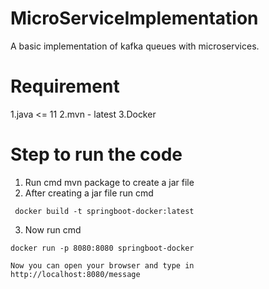 # MicroServiceImplementation

A basic implementation of kafka queues with microservices.

# Requirement

1.java <= 11
2.mvn - latest
3.Docker

# Step to run the code

1. Run cmd mvn package to create a jar file
2. After creating a jar file run cmd

```
 docker build -t springboot-docker:latest

```

3.  Now run cmd

```
docker run -p 8080:8080 springboot-docker

Now you can open your browser and type in http://localhost:8080/message

```
